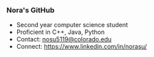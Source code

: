 ### Nora's GitHub 


- Second year computer science student
- Proficient in C++, Java, Python
- Contact: nosu5119@colorado.edu
- Connect: https://www.linkedin.com/in/norasu/
